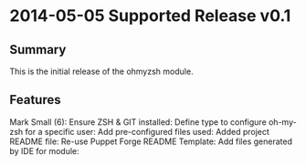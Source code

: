 # 2014-05-05 Supported Release v0.1

## Summary

This is the initial release of the ohmyzsh module.

## Features

Mark Small (6):
      Ensure ZSH & GIT installed:
      Define type to configure oh-my-zsh for a specific user:
      Add pre-configured files used:
      Added project README file:
      Re-use Puppet Forge README Template:
      Add files generated by IDE for module:

